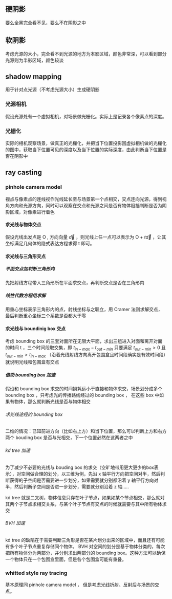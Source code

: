 
## 硬阴影

要么全黑完全看不见，要么不在阴影之中

## 软阴影

考虑光源的大小，完全看不到光源的地方为本影区域，颜色非常深，可以看到部分光源则为半影区域，颜色较淡

## shadow mapping

用于针对点光源（不考虑光源大小）生成硬阴影

### 光源相机

假设光源处有一个虚拟相机，对场景做光栅化。实际上是记录各个像素点的深度。

### 光栅化

实际的相机观察场景，做真正的光栅化，并把当下位置投影回虚拟相机做的光栅化的图中，获取当下位置可见的深度以及当下位置的实际深度，由此判断当下位置是否在阴影中


## ray casting

### pinhole camera model

视点与像素点的连线视作光线延长至与场景第一个点相交，交点连向光源，得到视角方向和光源方向，同时可以观察在交点和光源之间是否有物体阻挡判断是否为阴影区域，对像素进行着色

#### 求光线与物体交点

假设光线出发点是 O , 方向向量 $\vec{d}$  ，则光线上任一点可以表示为 O + $t \vec{d}$  ，让其坐标满足几何体的隐式表达方程求得 t 即可。

#### 求光线与三角形交点

##### 平面交点加判断三角形内

先把射线方程带入三角形所在平面求交点，再判断交点是否在三角形内

##### 线性代数方程组求解

用重心坐标表示三角形内的点，射线坐标与之联立，用 Cramer 法则求解交点，最后判断重心坐标三个系数是否都大于零

#### 求光线与 boundinig box 交点

考虑 bounding box 的三套对面所在无限大平面，求出三组进入对面和离开对面的时间 t ，三个时间段取交集，即 $t_{in-max}-t_{out-min}$ 只要满足 $t_{out-min} > 0$  且 $t_{out-min} >t_{in-max}$ （沿着光线射线方向离开包围盒且时间段确实是有效时间段）就说明光线和包围盒有交点


##### 借助 bounding box 加速

假设和 bounding box 求交的时间损耗远小于直接和物体求交，场景划分成多个 bounding box ，只考虑光的传播路线经过的 bounding box ， 在这些 box 中如果有物体，那么就判断光线是否与物体相交 

###### 求光线途经的 bounding box

二维的情况：已知前进方向（比如右上方）和当下位置，那么可以判断上方和右方两个 bouding box 是否与光相交，下一个位置必然在这两者之中

###### kd tree 加速

为了减少不必要的光线与 bouding box 的求交（空旷地带用更大更少的box表示），对空间做合理的划分，以三维为例，先沿 x 轴平行方向把空间对半，然后判断获得的子空间是否需要进一步划分，如果需要就分别都沿着 y 轴平行方向对半，然后判断子空间是否进一步划分，需要就分别沿着 z 轴.....

kd tree 就是二叉树，物体信息只存在叶子节点，如果如某个节点相交，那么就对其两个子节点求相交关系，与某个叶子节点有交点的时候就需要与其中所有物体求交

###### BVH 加速

kd tree 的缺陷在于需要判断三角形是否在某片划分出来的区域中，而且还有可能有多个叶子节点重复存储同个物体。 BVH 对空间的划分是基于物体分类的，每次把所有物体分为两部分，并分别求出两部分的 bounding box。这种方法可以确保一个物体只在一个包围盒里面，但是各个包围盒可能有重叠。

### whitted style ray tracing 

基本原理同 pinhole camera model ， 但是考虑光线折射、反射后与场景的交点。


